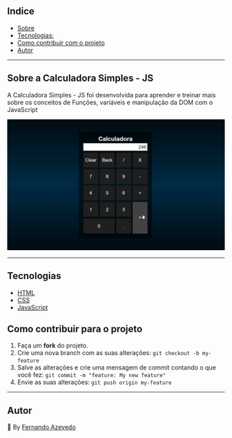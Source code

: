 ## Indice


* [Sobre](#sobre)
* [Tecnologias:](#tecnologias)
* [Como contribuir com o projeto](#comocontribuir)
* [Autor](#autor)

<hr>

## Sobre a Calculadora Simples - JS <a name="sobre"></a>

<p align="left"> A Calculadora Simples - JS foi desenvolvida para aprender e treinar mais sobre os conceitos de Funções, variáveis e manipulação da DOM com o JavaScript </p>

<img src="/assets/calculadora.png">

<hr>

## Tecnologias<a name="tecnologias"></a>
- <a href="https://www.w3schools.com/html/">HTML</a>
- <a href="https://www.w3schools.com/css/default.asp">CSS</a>
- <a href="https://www.w3schools.com/js/default.asp">JavaScript</a>

## Como contribuir para o projeto<a name="comocontribuir"></a>

1. Faça um **fork** do projeto.
2. Crie uma nova branch com as suas alterações: `git checkout -b my-feature`
3. Salve as alterações e crie uma mensagem de commit contando o que você fez: `git commit -m "feature: My new feature"`
4. Envie as suas alterações: `git push origin my-feature`

<hr>

## Autor<a name="autor"></a>

:triangular_flag_on_post: By [Fernando Azevedo](https://github.com/FernandoAz09)
